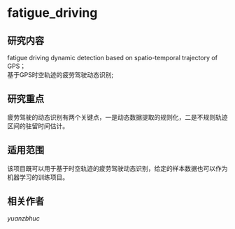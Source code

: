 # fatigue_driving
## **研究内容**
fatigue driving dynamic detection based on spatio-temporal trajectory of GPS；<br>基于GPS时空轨迹的疲劳驾驶动态识别;<br>
## **研究重点**
疲劳驾驶的动态识别有两个关键点，一是动态数据提取的规则化，二是不规则轨迹区间的驻留时间估计。<br>
## **适用范围**
该项目既可以用于基于时空轨迹的疲劳驾驶动态识别，给定的样本数据也可以作为机器学习的训练项目。<br>
## **相关作者**
*yuanzbhuc*


